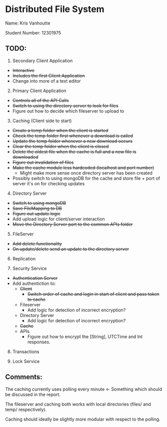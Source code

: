 # Distributed File System

Name: Kris Vanhoutte

Student Number: 12301975

## TODO:

1. Secondary Client Application

  - ~~Interactive~~
  - ~~Includes the first Client Application~~
  - Change into more of a text editor

2. Primary Client Application

  - ~~Controls all of the API Calls~~
  - ~~Switch to using the directory server to look for files~~
  - Figure out how to decide which fileserver to upload to

3. Caching (Client side to start)

  - ~~Create a temp folder when the client is started~~
  - ~~Check the temp folder first whenever a download is called~~
  - ~~Update the temp folder whenever a new download occurs~~
  - ~~Clear the temp folder when the client is closed~~
  - ~~Delete the oldest file when the cache is full and a new file is downloaded~~
  - ~~Figure out invalidation of files~~
  - ~~Make the cache module less hardcoded (localhost and port number)~~
    * Might make more sense once directory server has been created
  - Possibly switch to using mongoDB for the cache and store file + port of server it's on for checking updates

4. Directory Server

  - ~~Switch to using mongoDB~~
  - ~~Save FileMapping to DB~~
  - ~~Figure out update logic~~
  - Add upload logic for client/server interaction
  - ~~Move the Directory Server port to the common APIs folder~~

5. FileServer
  - ~~Add delete functionality~~
  - ~~On update/delete send an update to the directory server~~

6. Replication

7. Security Service

  - ~~Authentication Server~~
  - Add authentiction to:
    * ~~Client~~
      - ~~Switch order of cache and login in start of client and pass token to cache~~
    * Fileserver
      - Add logic for detection of incorrect encryption?
    * Directory Server
      - Add logic for detection of incorrect encryption?
    * ~~Cache~~
    * APIs
      - Figure out how to encrypt the [String], UTCTime and Int responses.

8. Transactions

9. Lock Service

## Comments:

The caching currently uses polling every minute <- Something which should be discussed in the report.

The fileserver and caching both works with local directories (files/ and temp/ respectively).

Caching should ideally be slightly more modular with respect to the polling.

